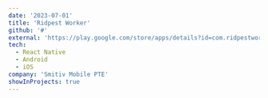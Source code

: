 ```yaml
---
date: '2023-07-01'
title: 'Ridpest Worker'
github: '#'
external: 'https://play.google.com/store/apps/details?id=com.ridpestworker'
tech:
  - React Native
  - Android
  - iOS
company: 'Smitiv Mobile PTE'
showInProjects: true
---
```


<!-- A flutter wallet app, Still in development but successfully it can send and receive Ethereum(ETH) and also ERC20 contract tokens. Sign up with google, automatically generate twelve 12 word phrase and get Privavte and Public Keys for Transactions. -->
